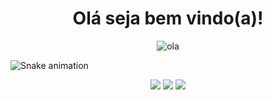 <h1 align="center">Olá seja bem vindo(a)!</h1> 

<div align="center">
 <img alt="ola" src="https://data.whicdn.com/images/65347585/original.gif">
</div>

 ![Snake animation](https://github.com/juliatangerino/juliatangerino/blob/output/github-contribution-grid-snake.svg)

<div align="center">
 <a href ="mailto:julianatangerino2017@gmail.com"><img src="https://img.shields.io/badge/-Juliana%20Tangerino-ff69b4?style=flat-square&logo=Gmail&logoColor=white&link=mailto:julianatangerino2017@gmail.com" target="_blank"></a>
 <a href="https://www.linkedin.com/in/juliana-tangerino-b52493200/"><img src="https://img.shields.io/badge/-Juliana%20Tangerino-ff69b4?style=flat-square&logo=Linkedin&logoColor=white&link=https://www.linkedin.com/in/juliana-tangerino-b52493200/" target="_blank"></a> 
 <a href="https://twitter.com/JulianaTangeri1"><img src="https://img.shields.io/badge/-Juliana%20Tangerino-ff69b4?style=flat-square&logo=Twitter&logoColor=white&link=https://twitter.com/JulianaTangeri1" target="_blank"></a> 
</div>

 
